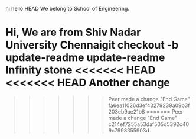 hi hello
HEAD
We belong to School of Engineering.

Hi, We are from Shiv Nadar University Chennaigit checkout -b update-readme
update-readme
Infinity stone
<<<<<<< HEAD
<<<<<<< HEAD
Another change
=======
>>>>>>>
>>>>>>> Peer made a change "End Game" 
>>>>>>> fa6ea11026d3ef43279239a09b3f203eb9ae21b8
=======
Peer made a change "End Game" 
>>>>>>> c214ef7255a53daf505d5392c409c7998355903d
